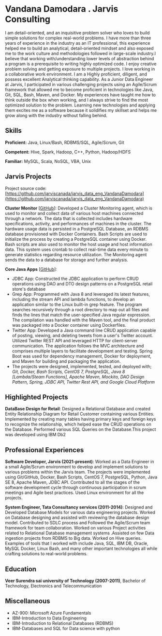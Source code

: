 # Vandana Damodara . Jarvis Consulting

I am detail-oriented, and an inquisitive problem solver who loves to build simple solutions for complex real-world problems. I have more than  three years of experience in the  industry as an IT professional, this experience helped me to build an analytical, detail-oriented mindset and also exposed me to the work culture and methodologies followed in large-scale industry.I believe that working with/understanding lower levels of abstraction behind a program is a prerequisite to writing highly optimized code. I enjoy creative problem solving and getting exposure to multiple projects. I love working in a collaborative work environment. I am a Highly proficient, diligent, and possess excellent Analytical thinking capability.  As a Junior Data Engineer at Jarvis, I participated in various challenging projects using an Agile/Scrum framework that allowed me to become proficient in technologies like Java, Git, SQL, Bash, Maven, and Docker. My experiences have taught me how to think outside the box when working, and I always strive to find the most optimized solution to the problem.  Learning new technologies and applying them excites me as a software because it solidifies my skillset and helps me grow along with the industry without falling behind.

## Skills

**Proficient:** Java, Linux/Bash, RDBMS/SQL, Agile/Scrum, Git

**Competent:** Hive, Spark, Hadoop, C++, Python, Hadoop/HDFS

**Familiar:** MySQL, Scala, NoSQL, VBA, Unix

## Jarvis Projects

Project source code: [https://github.com/jarviscanada/jarvis_data_eng_VandanaDamodara](https://github.com/jarviscanada/jarvis_data_eng_VandanaDamodara)


**Cluster Monitor** [[GitHub](https://github.com/jarviscanada/jarvis_data_eng_VandanaDamodara/tree/master/linux_sql)]: Developed a Cluster Monitoring agent, which is used to monitor and collect data of various host machines connected through a network. The data that is collected includes hardware specifications, activity, and performances of machines in the cluster. The hardware usage data is persisted in a PostgreSQL Database, an RDBMS database provisioned with Docker Containers. Bash Scripts are used to initialize the process by creating a PostgreSQL container using Docker. Bash scripts are also used to monitor the host usage and host information data. This system uses crontab to collect real-time data every minute to generate statistics regarding resource utilization. The Monitoring agent sends the data to a database for storage and further analysis.

**Core Java Apps** [[GitHub](https://github.com/jarviscanada/jarvis_data_eng_VandanaDamodara/tree/master/core_java)]:
      
  - JDBC App:  Constructed the JDBC application to perform CRUD operations using DAO and DTO design patterns on a PostgreSQL retail store's database
  - Grep App:  Programmed with Java 8 and leveraged its latest features, including the stream API and lambda functions, to develop an application similar to the Linux built-in grep feature. The program searches recursively through a root directory to map out all files and finds the lines that match the user-specified Java regular expression. The compilation was handled with the Maven tool, and the final product was packaged into a Docker container using Dockerfiles.
  - Twitter App: Developed a Java command line CRUD application capable of posting, viewing, and deleting tweets from a user's Twitter account. Utilized Twitter REST API and leveraged HTTP for client-server communication. The application follows the MVC architecture and comprises multiple layers to facilitate development and testing. Spring Boot was used for dependency management, Docker for deployment, and Maven for building and packaging the application.
  - The projects were designed, implemented, tested, and deployed with; *Git, Docker, Bash Scripts, CentOS 7, PostgreSQL, Java 8 [Lambda/Steam Functions], Apache Maven, Mockito, DAO Design Pattern, Spring, JDBC API, Twitter Rest API, and Google Cloud Platform*


## Highlighted Projects
**DataBase Design for Retail**: Designed a Relational Database and created Entity Relationship Diagram for Retail Customer containing various Entities. Implemented by creating many tables having primary keys and foreign keys to recognize the relationship, which helped ease the CRUD operations on the Database. Performed various SQL Queries on the Database.This project was developed using IBM Db2


## Professional Experiences

**Software Developer, Jarvis (2021-present)**: Worked as a Data Engineer in a small Agile/Scrum environment to develop and implement solutions to various problems within the Jarvis team. The projects were implemented using Git/GitHub, Docker, Bash Scripts, CentOS 7, PostgreSQL, Python, Java SE 8, Apache Maven, JDBC API. Contributed to all the stages of the software development cycle through continuous participation in scrum meetings and Agile best practices. Used Linux environment for all the projects.

**System Engineer, Tata Consultancy services (2011-2014)**: Designed and Developed  Database Models for various data engineering projects. Worked on Database designing and assisted with reviewing the database design model. Contributed to SDLC process and  Followed the Agile/Scrum team framework for team collaboration. Worked on various Project activities related to Relational Database management systems .Assisted on few Data ingestion projects from RDBMS to Big data. Worked on Hive queries. Examples of tools that I worked with include Java, SQL, IBM DB, Oracle, MySQL Docker, Linux Bash, and many other important technologies all while crafting solutions to real-world problems.


## Education
**Veer Surendra sai university of Technology (2007-2011)**, Bachelor of Technology, Electronics and Telecommunication


## Miscellaneous
- AZ-900: Microsoft Azure Fundamentals
- IBM-Introduction to Data Engineering
- IBM-Introduction to Relational Databases (RDBMS) 
- IBM-Databases and SQL for Data science with python